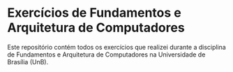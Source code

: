 # Exercícios de Fundamentos e Arquitetura de Computadores  
Este repositório contém todos os exercícios que realizei durante a disciplina de Fundamentos e Arquitetura de Computadores na Universidade de Brasília (UnB).
